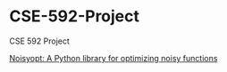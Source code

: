 # CSE-592-Project
CSE 592 Project

[Noisyopt: A Python library for optimizing noisy functions](https://github.com/andim/noisyopt)


